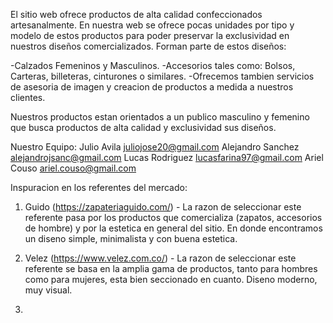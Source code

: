 El sitio web ofrece productos de alta calidad confeccionados artesanalmente. En nuestra web se ofrece pocas unidades por tipo y modelo de estos productos para poder preservar la exclusividad en nuestros diseños comercializados. Forman parte de estos diseños:

-Calzados Femeninos y Masculinos.
-Accesorios tales como: Bolsos, Carteras, billeteras, cinturones o similares.
-Ofrecemos tambien servicios de asesoria de imagen y creacion de productos a medida a nuestros clientes.

Nuestros productos estan orientados a un publico masculino y femenino que busca productos de alta calidad y exclusividad sus diseños.

Nuestro Equipo:
Julio Avila     juliojose20@gmail.com
Alejandro Sanchez     alejandrojsanc@gmail.com
Lucas Rodriguez      lucasfarina97@gmail.com
Ariel Couso     ariel.couso@gmail.com


Inspuracion en los referentes del mercado:

1. Guido (https://zapateriaguido.com/) - La razon de seleccionar este referente pasa por los productos que comercializa (zapatos, accesorios de hombre) y por la estetica en general del sitio. En donde encontramos un diseno simple, minimalista y con buena estetica.

2. Velez (https://www.velez.com.co/) - La razon de seleccionar este referente se basa en la amplia gama de productos, tanto para hombres como para mujeres, esta bien seccionado en cuanto. Diseno moderno, muy visual.

3. 
